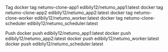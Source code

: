 Tag
docker tag netumo-clone-app1 edibily12/netumo_app1:latest
docker tag netumo-clone-app2 edibily12/netumo_app2:latest
docker tag netumo-clone-worker edibily12/netumo_worker:latest
docker tag netumo-clone-scheduler edibily12/netumo_scheduler:latest

Push
docker push edibily12/netumo_app1:latest
docker push edibily12/netumo_app2:latest
docker push edibily12/netumo_worker:latest
docker push edibily12/netumo_scheduler:latest
